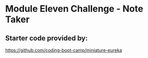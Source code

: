 # Module Eleven Challenge - Note Taker

## Starter code provided by:

https://github.com/coding-boot-camp/miniature-eureka